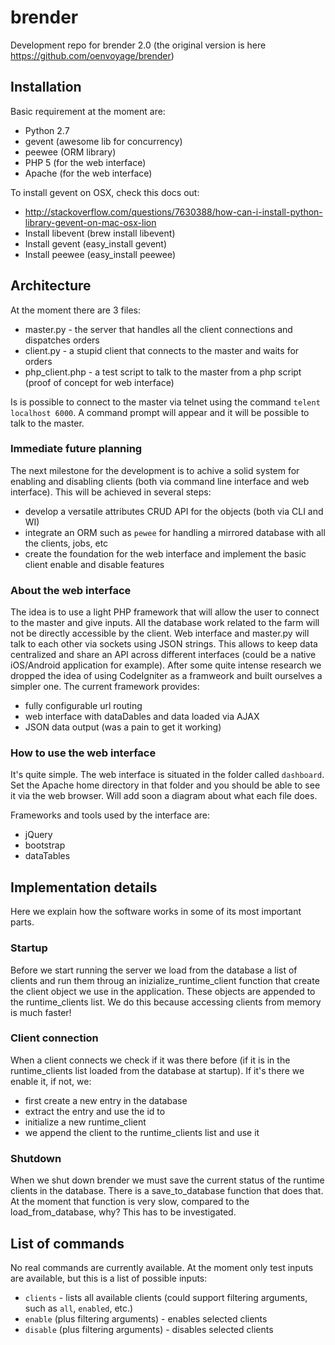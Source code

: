 brender
=======

Development repo for brender 2.0 (the original version is here https://github.com/oenvoyage/brender)

## Installation
Basic requirement at the moment are:

* Python 2.7
* gevent (awesome lib for concurrency)
* peewee (ORM library)
* PHP 5 (for the web interface)
* Apache (for the web interface)

To install gevent on OSX, check this docs out:

* http://stackoverflow.com/questions/7630388/how-can-i-install-python-library-gevent-on-mac-osx-lion
* Install libevent (brew install libevent)
* Install gevent (easy_install gevent)
* Install peewee (easy_install peewee)

## Architecture
At the moment there are 3 files:

* master.py - the server that handles all the client connections and dispatches orders
* client.py - a stupid client that connects to the master and waits for orders
* php_client.php - a test script to talk to the master from a php script (proof of concept for web interface)

Is is possible to connect to the master via telnet using the command `telent localhost 6000`.
A command prompt will appear and it will be possible to talk to the master.

### Immediate future planning
The next milestone for the development is to achive a solid system for enabling and disabling clients (both via command line interface and web interface). This will be achieved in several steps:

* develop a versatile attributes CRUD API for the objects (both via CLI and WI)
* integrate an ORM such as `pewee` for handling a mirrored database with all the clients, jobs, etc
* create the foundation for the web interface and implement the basic client enable and disable features

### About the web interface
The idea is to use a light PHP framework that will allow the user to connect to the master and give inputs. All the database work related to the farm will not be directly accessible by the client. Web interface and master.py will talk to each other via sockets using JSON strings.
This allows to keep data centralized and share an API across different interfaces (could be a native iOS/Android application for example).
After some quite intense research we dropped the idea of using CodeIgniter as a framweork and built ourselves a simpler one. The current framework provides:

* fully configurable url routing
* web interface with dataDables and data loaded via AJAX
* JSON data output (was a pain to get it working)

### How to use the web interface
It's quite simple. The web interface is situated in the folder called `dashboard`. Set the Apache home directory in that folder and you should be able to see it via the web browser. Will add soon a diagram about what each file does.

Frameworks and tools used by the interface are:

* jQuery
* bootstrap
* dataTables 

## Implementation details
Here we explain how the software works in some of its most important parts.

### Startup
Before we start running the server we load from the database a list of clients and run them throug an inizialize_runtime_client function that create the client object we use in the application. These objects are appended to the runtime_clients list. We do this because accessing clients from memory is much faster!

### Client connection
When a client connects we check if it was there before (if it is in the runtime_clients list loaded from the database at startup). If it's there we enable it, if not, we: 

* first create a new entry in the database
* extract the entry and use the id to
* initialize a new runtime_client
* we append the client to the runtime_clients list and use it

### Shutdown
When we shut down brender we must save the current status of the runtime clients in the database. There is a save_to_database function that does that. At the moment that function is very slow, compared to the load_from_database, why? This has to be investigated.


## List of commands
No real commands are currently available. At the moment only test inputs are available, but this is a list of possible inputs:

* `clients` - lists all available clients (could support filtering arguments, such as `all`, `enabled`, etc.)
* `enable` (plus filtering arguments) - enables selected clients
* `disable` (plus filtering arguments) - disables selected clients
